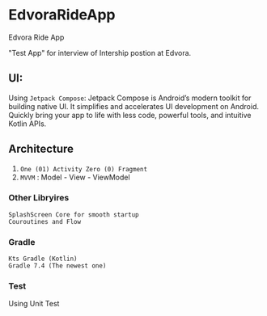 # EdvoraRideApp
Edvora Ride App

"Test App" for interview of Intership postion at Edvora.

## UI:

Using `Jetpack Compose`: Jetpack Compose is Android’s modern toolkit for building native UI.
It simplifies and accelerates UI development on Android. Quickly bring your app to life with less code, powerful tools, and intuitive Kotlin APIs.


## Architecture

1. `One (01) Activity Zero (0) Fragment`
2. `MVVM` : Model - View - ViewModel

### Other Libryires
```
SplashScreen Core for smooth startup
Couroutines and Flow
```

### Gradle
```
Kts Gradle (Kotlin)
Gradle 7.4 (The newest one)
```

### Test
Using Unit Test

